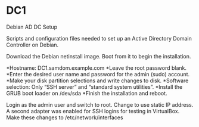 # DC1
Debian AD DC Setup

Scripts and configuration files needed to set up an Active Directory Domain Controller on Debian.

Download the Debian netinstall image. Boot from it to begin the installation.

*Hostname: DC1.samdom.example.com
*Leave the root password blank.
*Enter the desired user name and password for the admin (sudo) account.
*Make your disk partition selections and write changes to disk.
*Software selection: Only “SSH server” and “standard system utilities”.
*Install the GRUB boot loader on /dev/sda
*Finish the installation and reboot.

Login as the admin user and switch to root. Change to use static IP address. A second adapter was
enabled for SSH logins for testing in VirtualBox. Make these changes to /etc/network/interfaces


